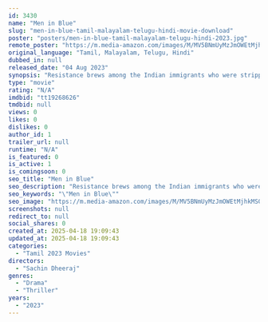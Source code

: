 ```yaml
---
id: 3430
name: "Men in Blue"
slug: "men-in-blue-tamil-malayalam-telugu-hindi-movie-download"
poster: "posters/men-in-blue-tamil-malayalam-telugu-hindi-2023.jpg"
remote_poster: "https://m.media-amazon.com/images/M/MV5BNmUyMzJmOWEtMjhkMS00MmE1LWE2OTYtNWUwY2MzZjUzNjk3XkEyXkFqcGc@._V1_SX300.jpg"
original_language: "Tamil, Malayalam, Telugu, Hindi"
dubbed_in: null
released_date: "04 Aug 2023"
synopsis: "Resistance brews among the Indian immigrants who were stripped of their dignity when a reputed shipyard in Texas conscripted them as guest workers to repair the oil rigs and ships damaged after Hurricane Katrina."
type: "movie"
rating: "N/A"
imdbid: "tt19268626"
tmdbid: null
views: 0
likes: 0
dislikes: 0
author_id: 1
trailer_url: null
runtime: "N/A"
is_featured: 0
is_active: 1
is_comingsoon: 0
seo_title: "Men in Blue"
seo_description: "Resistance brews among the Indian immigrants who were stripped of their dignity when a reputed shipyard in Texas conscripted them as guest workers to repair the oil rigs and ships damaged after Hurricane Katrina."
seo_keywords: "\"Men in Blue\""
seo_image: "https://m.media-amazon.com/images/M/MV5BNmUyMzJmOWEtMjhkMS00MmE1LWE2OTYtNWUwY2MzZjUzNjk3XkEyXkFqcGc@._V1_SX300.jpg"
screenshots: null
redirect_to: null
social_shares: 0
created_at: 2025-04-18 19:09:43
updated_at: 2025-04-18 19:09:43
categories:
  - "Tamil 2023 Movies"
directors:
  - "Sachin Dheeraj"
genres:
  - "Drama"
  - "Thriller"
years:
  - "2023"
---
```

